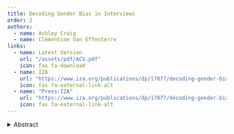 ```yaml
---
title: Decoding Gender Bias in Interviews
order: 2
authors:
  - name: Ashley Craig
  - name: Clémentine Van Effenterre
links:
  - name: Latest Version
    url: "/assets/pdf/ACV.pdf"
    icon: fas fa-download
  - name: IZA
    url: "https://www.iza.org/publications/dp/17077/decoding-gender-bias-the-role-of-personal-interaction"
    icon: fas fa-external-link-alt
  - name: "Press:IZA"
    url: "https://www.iza.org/publications/dp/17077/decoding-gender-bias-the-role-of-personal-interaction"
    icon: fas fa-external-link-alt
---
```


<details>
  <summary>Abstract</summary>
  <p>Performance evaluations in interviews are central to employment decisions.We combine two field experiments, administrative data and video analysis tostudy the sources of gender gaps in interview evaluations. Leveraging 60,000 mock interviews on a platform for software engineers, we find that code quality ratings are 12 percent of a standard deviation lower for women. This gap persists after controlling for an objective measure of code quality. Providing evaluators with automated performance measures does not reduce gender gaps. Comparing blind to non-blind evaluations without live interaction reveals no gender gap in either case. In contrast, gaps widen with longer personal interaction and are larger among evaluators from regions with stronger implicit gender bias. Video analysis shows that women apologize more; and interviewers are more condescending and harsher with them. Both correlate with lower ratings. Our findings highlight how interpersonal dynamics can introduce bias into evaluations that otherwise rely on objective metrics.</p>
</details>